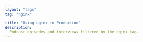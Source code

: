 ```yaml
---
layout: "tags"
tag: "nginx"

title: "Using nginx in Production"
description:
  Podcast episodes and interviews filtered by the nginx tag.
---
```

